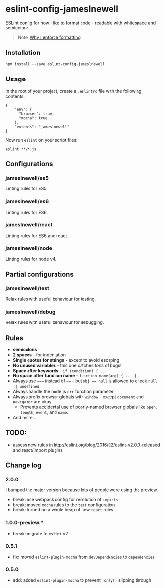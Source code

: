 # eslint-config-jameslnewell

ESLint config for how I like to format code - readable with whitespace and semicolons.

> Note: [Why I enforce formatting](https://github.com/airbnb/javascript/issues/866)

## Installation

    npm install --save eslint-config-jameslnewell

## Usage

In the root of your project, create a `.eslintrc` file with the following contents:

    {
        "env": {
          "browser": true, 
          "mocha": true
        },
        "extends": "jameslnewell"
    }
    
Now run `eslint` on your script files:

    eslint **/*.js

## Configurations

### jameslnewell/es5

Linting rules for ES5.

### jameslnewell/es6

Linting rules for ES6.

### jameslnewell/react

Linting rules for ES6 and react.

### jameslnewell/node

Linting rules for node v4.

## Partial configurations

### jameslnewell/test

Relax rules with useful behaviour for testing.

### jameslnewell/debug

Relax rules with useful behaviour for debugging.

## Rules

- **semicolons**
- **2 spaces** - for indentation
- **Single quotes for strings** - except to avoid escaping
- **No unused variables** - this one catches *tons* of bugs!
- **Space after keywords** - `if (condition) { ... }`
- **No space after function name** - `function name(arg) { ... }`
- Always use `===` instead of `==` - but `obj == null` is allowed to check `null || undefined`.
- Always handle the node.js `err` function parameter
- Always prefix browser globals with `window` - except `document` and `navigator` are okay
  - Prevents accidental use of poorly-named browser globals like `open`, `length`,
    `event`, and `name`.
- And more...

## TODO:

- assess new rules in http://eslint.org/blog/2016/02/eslint-v2.0.0-released and react/import plugins
    
## Change log

### 2.0.0

I bumped the major version because lots of people were using the preview.

- break: use webpack config for resolution of `imports` 
- break: moved `mocha` rules to the `test` configuration
- break: turned on a whole heap of new `react` rules

### 1.0.0-preview.*

- break: migrate to `eslint` v2

### 0.5.1

- fix: moved `eslint-plugin-mocha` from `devDependencies` to `dependencies`

### 0.5.0

- add: added `eslint-plugin-mocha` to prevent `.only()` slipping through


